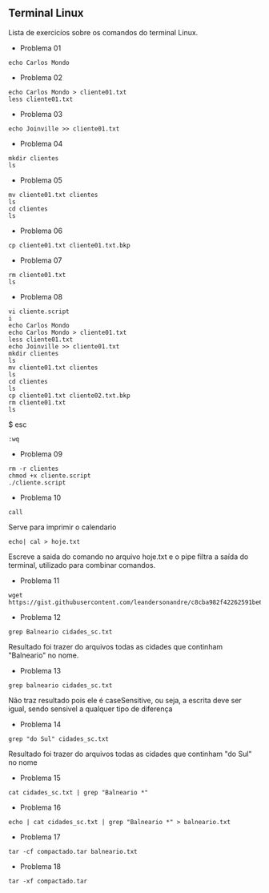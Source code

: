 ## Terminal Linux

Lista de exercicíos sobre os comandos do terminal Linux.

 - Problema 01
 ```shell
 echo Carlos Mondo
 ```
 
 - Problema 02
 ```shell
 echo Carlos Mondo > cliente01.txt
 less cliente01.txt
 ```
 
 - Problema 03
 ```shell
 echo Joinville >> cliente01.txt
 ```
 
 - Problema 04
 ```shell
 mkdir clientes
 ls
 ```
 
 - Problema 05
 ```shell
 mv cliente01.txt clientes
 ls
 cd clientes
 ls
 ```
 
 - Problema 06
 ```shell
 cp cliente01.txt cliente01.txt.bkp
 ```
 
 - Problema 07
 ```shell
 rm cliente01.txt
 ls
 ```
 
 - Problema 08
 ```shell
 vi cliente.script
 i
 echo Carlos Mondo
 echo Carlos Mondo > cliente01.txt
 less cliente01.txt
 echo Joinville >> cliente01.txt
 mkdir clientes
 ls
 mv cliente01.txt clientes
 ls
 cd clientes
 ls
 cp cliente01.txt cliente02.txt.bkp
 rm cliente01.txt
 ls
 ```
 $ esc
 ```shell  
 :wq
 ```
 
 - Problema 09
 ```shell
 rm -r clientes
 chmod +x cliente.script
 ./cliente.script
 ```
 
 - Problema 10
 ```shell
 call
 ```
 
 Serve para imprimir o calendario
 ```shell
 echo| cal > hoje.txt
 ```
 Escreve a saida do comando no arquivo hoje.txt e o pipe filtra a saída do terminal, utilizado para combinar comandos.
 
 - Problema 11
 ```shell
 wget https://gist.githubusercontent.com/leandersonandre/c8cba982f42262591be628e5397d1c3f/raw/bd13a3e13823708e477f99f9285f845b292714c6/cidades_sc.txt.
 ```
 
 - Problema 12
 ```shell
 grep Balneario cidades_sc.txt
 ```
 
 Resultado foi trazer do arquivos todas as cidades que continham "Balneario" no nome.
 
 - Problema 13
 ```shell
 grep balneario cidades_sc.txt
 ```
 
 Não traz resultado pois ele é caseSensitive, ou seja, a escrita deve ser igual, sendo sensivel a qualquer tipo de diferença
 
 - Problema 14
 ```shell
 grep "do Sul" cidades_sc.txt
 ```
 
 Resultado foi trazer do arquivos todas as cidades que continham "do Sul" no nome
 
 - Problema 15
 ```shell
 cat cidades_sc.txt | grep "Balneario *"
 ```
 
 - Problema 16
 ```shell
 echo | cat cidades_sc.txt | grep "Balneario *" > balneario.txt
 ```
 
 - Problema 17
 ```shell
 tar -cf compactado.tar balneario.txt
 ```
 
 - Problema 18
 ```shell
 tar -xf compactado.tar
 ```
